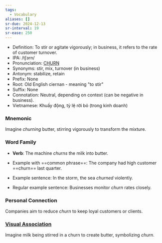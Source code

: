 ```yaml
---
tags:
  - Vocabulary
aliases: []
sr-due: 2024-12-13
sr-interval: 19
sr-ease: 250
---
```

- Definition: To stir or agitate vigorously; in business, it refers to the rate of customer turnover.
- IPA: /tʃɜrn/
- Pronunciation: [CHURN](https://www.google.com/search?q=how+to+pronounce+churn)
- Synonyms: stir, mix, turnover (in business)
- Antonym: stabilize, retain
- Prefix: None
- Root: Old English ciernan - meaning "to stir"
- Suffix: None
- Connotation: Neutral, depending on context (can be negative in business).
- Vietnamese: Khuấy động, tỷ lệ rời bỏ (trong kinh doanh)

### Mnemonic

Imagine *churning* butter, stirring vigorously to transform the mixture.

### Word Family

- **Verb**: The machine *churns* the milk into butter.
  
- Example with ==common phrase==: The company had high customer ==churn== last quarter.
- Example sentence: In the storm, the sea *churned* violently.
- Regular example sentence: Businesses monitor *churn* rates closely.

### Personal Connection

Companies aim to reduce *churn* to keep loyal customers or clients.

### [Visual Association](https://www.google.com/search?tbm=isch&q=churn)

Imagine milk being stirred in a churn to create butter, symbolizing *churn*.

